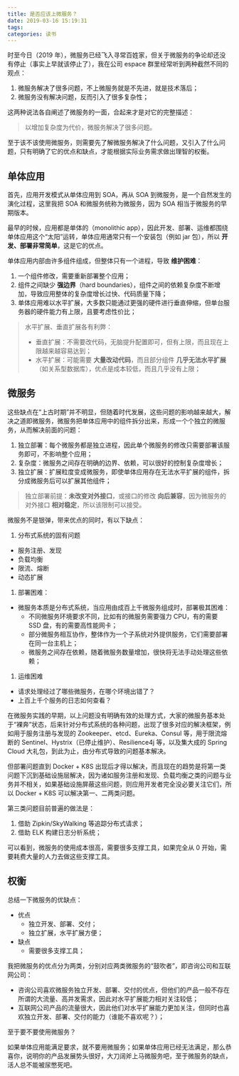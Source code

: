 ```yaml
---
title: 是否应该上微服务？
date: 2019-03-16 15:19:31
tags:
categories: 读书
---
```


时至今日（2019 年），微服务已经飞入寻常百姓家，但关于微服务的争论却还没有停止（事实上早就该停止了），我在公司 espace 群里经常听到两种截然不同的观点：

1. 微服务解决了很多问题，不上微服务就是不先进，就是技术落后；
2. 微服务没有解决问题，反而引入了很多复杂性；

这两种说法各自阐述了微服务的一面，合起来才是对它的完整描述：

>以增加复杂度为代价，微服务解决了很多问题。

至于该不该使用微服务，则需要先了解微服务解决了什么问题，又引入了什么问题，只有明确了它的优点和缺点，才能根据实际业务需求做出理智的权衡。

<!-- more -->

## 单体应用

首先，应用开发模式从单体应用到 SOA，再从 SOA 到微服务，是一个自然发生的演化过程，这里我把 SOA 和微服务统称为微服务，因为 SOA 相当于微服务的早期版本。

最早的时候，应用都是单体的（monolithic app），因此开发、部署、运维都围绕单体应用这个“太阳”运转，单体应用通常只有一个安装包（例如 jar 包），所以 **开发、部署非常简单**，这是它的优点。

单体应用内部由许多组件组成，但整体只有一个进程，导致 **维护困难**：

1. 一个组件修改，需要重新部署整个应用；
2. 组件之间缺少 **强边界**（hard boundaries），组件之间的依赖复杂度不断增加，导致应用整体的复杂度增长过快、代码质量下降；
3. 单体应用难以水平扩展，大多数只能通过更强的硬件进行垂直伸缩，但单台服务器的硬件能力有上限，且要考虑性价比；

>水平扩展、垂直扩展各有利弊：
>* 垂直扩展：不需要改代码，无脑提升配置即可，但有上限，而且现在上限越来越容易达到；
>* 水平扩展：可能需要 **大量改动代码**，而且部分组件 **几乎无法水平扩展**（如关系型数据库），优点是成本较低，而且几乎没有上限；

## 微服务

这些缺点在“上古时期”并不明显，但随着时代发展，这些问题的影响越来越大，解决之道即微服务，微服务把单体应用中的组件拆分出来，形成一个个独立的微服务，从而解决前面的问题：

1. 独立部署：每个微服务都是独立进程，因此单个微服务的修改只需要部署该服务即可，不影响整个应用；
1. 复杂度：微服务之间存在明确的边界、依赖，可以很好的控制复杂度增长；
1. 独立扩展：扩展粒度变成微服务，即使单体应用存在无法水平扩展的组件，拆分成微服务后可以扩展其他组件；

>独立部署前提：**未改变对外接口**，或接口的修改 **向后兼容**，因为微服务的对外接口 **相对稳定**，所以该限制可以接受。

微服务不是银弹，带来优点的同时，有以下缺点：

1. 分布式系统的固有问题
  * 服务注册、发现
  * 负载均衡
  * 限流、熔断
  * 动态扩展
1. 部署困难：
  * 微服务本质是分布式系统，当应用由成百上千微服务组成时，部署极其困难：
    + 不同微服务环境要求不同，比如有的微服务需要强力 CPU，有的需要 SSD 盘，有的需要高性能网卡；
	+ 部分微服务相互协作，整体作为一个子系统对外提供服务，它们需要部署在同一台主机上；
	+ 微服务之间存在依赖，随着微服务数量增加，很快将无法手动处理这些依赖；
1. 运维困难
  * 请求处理经过了哪些微服务，在哪个环境出错了？
  * 上百上千个服务的日志如何查看？
  
在微服务实践的早期，以上问题没有明确有效的处理方式，大家的微服务基本处于“裸奔”状态，后来针对分布式系统的各种问题，出现了很多对应的解决框架，例如用于服务注册与发现的 Zookeeper、etcd、Eureka、Consul 等，用于限流熔断的 Sentinel、Hystrix（已停止维护）、Resilience4j 等，以及集大成的 Spring Cloud 大礼包，到此为止，由分布式导致的问题基本解决。

但部署问题直到 Docker + K8S 出现后才得以解决，而且现在的趋势是将第一类问题下沉到基础设施层解决，因为诸如服务注册和发现、负载均衡之类的问题与业务并不相关，如果基础设施屏蔽这些问题，则应用开发者完全没必要关注它们，所以 Docker + K8S 可以解决第一、二两类问题。

第三类问题目前普遍的做法是：

1. 借助 Zipkin/SkyWalking 等追踪分布式请求；
1. 借助 ELK 构建日志分析系统；

可以看到，微服务的使用成本很高，需要很多支撑工具，如果完全从 0 开始，需要耗费大量的人力去做这些支撑工具。

## 权衡

总结一下微服务的优缺点：

* 优点
  + 独立开发、部署、交付；
  + 独立扩展，水平扩展方便；
* 缺点
  + 需要很多支撑工具；
  
我把微服务的优点分为两类，分别对应两类微服务的“鼓吹者”，即咨询公司和互联网公司：

* 咨询公司喜欢微服务独立开发、部署、交付的优点，但他们的产品一般不存在所谓的大流量、高并发需求，因此对水平扩展能力相对关注较低；
* 互联网公司产品的流量很大，因此他们对水平扩展能力更加关注，但同时也喜欢独立开发、部署、交付的能力（谁能不喜欢呢？）；

至于要不要使用微服务？

如果单体应用能满足要求，就不要用微服务；如果单体应用已经无法满足，那么恭喜你，说明你的产品发展势头很好，大刀阔斧上马微服务吧，至于微服务的缺点，活人总不能被尿憋死吧。

